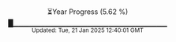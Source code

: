 <p align="center">
⏳Year Progress (5.62 %) <br>
█▁▁▁▁▁▁▁▁▁▁▁▁▁▁▁▁▁▁▁▁▁▁▁▁▁▁▁▁▁ <br>
<sub>Updated: Tue, 21 Jan 2025 12:40:01 GMT</sub>
</p>


